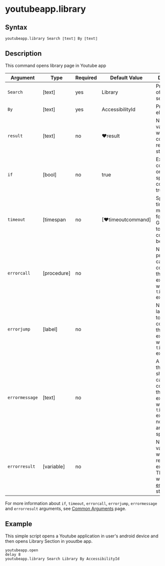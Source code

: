 # youtubeapp.library

## Syntax

```G1ANT
youtubeapp.library Search ⟦text⟧ By ⟦text⟧
```

## Description

This command opens library page in Youtube app

| Argument | Type | Required | Default Value | Description |
| -------- | ---- | -------- | ------------- | ----------- |
|   `Search`     | [text]  | yes  |  Library         |Provide name of the selector |
|   `By`         |   [text]   | yes  | AccessibilityId  | Provide element ID  |
|  `result`       | [text]  |no   | ♥result   |Name of a variable where the command's result will be stored |
| `if`             | [bool]     | no       | true                                                        | Executes the command only if a specified condition is true   |
| `timeout`        | [timespan  | no       | [♥timeoutcommand]| Specifies time in milliseconds for G1ANT.Robot to wait for the command to be executed |
| `errorcall`      | [procedure]| no       |                                                             | Name of a procedure to call when the command throws an exception or when a given `timeout` expires |
| `errorjump`      | [label]    | no       |                                                             | Name of the label to jump to when the command throws an exception or when a given `timeout` expires |
| `errormessage`   | [text]     | no       |                                                             | A message that will be shown in case the command throws an exception or when a given `timeout` expires, and no `errorjump` argument is specified |
| `errorresult`    | [variable] | no       |                                                             | Name of a variable that will store the returned exception. The variable will be of [error](https://manual.g1ant.com/link/G1ANT.Language/G1ANT.Language/Structures/ErrorStructure.md) structure  |

For more information about `if`, `timeout`, `errorcall`, `errorjump`, `errormessage` and `errorresult` arguments, see [Common Arguments](https://manual.g1ant.com/link/G1ANT.Manual/appendices/common-arguments.md) page.

## Example

This simple script opens a Youtube application in user's android device and then opens Library Section in youutbe app.

```G1ANT
youtubeapp.open
delay 8
youtubeapp.library Search Library By AccessibilityId
```
